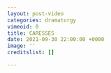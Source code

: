 ```yaml
---
layout: post-video
categories: dramaturgy
vimeoid: 0
title: CARESSES
date: 2021-09-30 22:00:00 +0000
image: ''
creditslist: []

---
```

